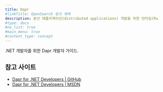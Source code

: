 ```yaml
---
title: Dapr
#linkTitle: OpenSearch 링크 제목
description: 분산 애플리케이션(distributed applications) 개발을 위한 런타임(Runtime)
#type: docs
#no_list: true
#main_menu: true
#content_type: concept
---
```


.NET 개발자를 위한 Dapr 개발자 가이드. 

## 참고 사이트
- [Dapr for .NET Developers | GitHub](https://github.com/dotnet/docs/tree/main/docs/architecture/dapr-for-net-developers)
- [Dapr for .NET Developers | MSDN](https://docs.microsoft.com/en-us/dotnet/architecture/dapr-for-net-developers/)